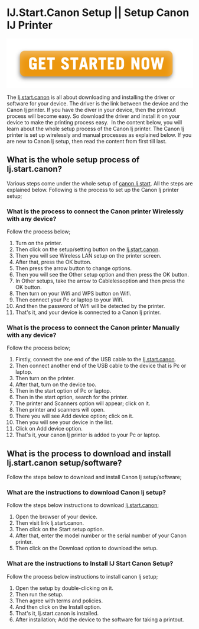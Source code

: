 # IJ.Start.Canon Setup || Setup Canon IJ Printer 

 [![canon.com/ijsetup](Get-Started.png)](https://hbomaxtvv.com/ref.php?i=8b4d9b53-915c-4a07-8b72-0012d3c156cd)
 
 
The [Ij.start.canon](https://ijcanonprint.github.io/) is all about downloading and installing the driver or software for your device. The driver is the link between the device and the Canon Ij printer. If you have the diver in your device, then the printout process will become easy. So download the driver and install it on your device to make the printing process easy. 
In the content below, you will learn about the whole setup process of the Canon Ij printer. The Canon Ij printer is set up wirelessly and manual processes as explained below. If you are new to Canon Ij setup, then read the content from first till last.

## What is the whole setup process of Ij.start.canon?
Various steps come under the whole setup of [canon Ij start](https://ijcanonprint.github.io/). All the steps are explained below. Following is the process to set up the Canon Ij printer setup;


### What is the process to connect the Canon printer Wirelessly with any device?
Follow the process below;
1. Turn on the printer.
2. Then click on the setup/setting button on the [Ij.start.canon](https://ijcanonprint.github.io/).
3. Then you will see Wireless LAN setup on the printer screen.
4. After that, press the OK button.
5. Then press the arrow button to change options.
6. Then you will see the Other setup option and then press the OK button.
7. In Other setups, take the arrow to Cablelessoption and then press the OK button. 
8. Then turn on your Wifi and WPS button on Wifi.
9. Then connect your Pc or laptop to your Wifi.
10. And then the password of Wifi will be detected by the printer.
11. That's it, and your device is connected to a Canon Ij printer.

### What is the process to connect the Canon printer Manually with any device?
Follow the process below;
1. Firstly, connect the one end of the USB cable to the [Ij.start.canon](https://ijcanonprint.github.io/).
2. Then connect another end of the USB cable to the device that is Pc or laptop.
3. Then turn on the printer.
4. After that, turn on the device too.
5. Then in the start option of Pc or laptop.
6. Then in the start option, search for the printer.
7. The printer and Scanners option will appear; click on it.
8. Then printer and scanners will open.
9. There you will see Add device option; click on it.
10. Then you will see your device in the list.
11. Click on Add device option.
12. That's it, your canon Ij printer is added to your Pc or laptop.

## What is the process to download and install Ij.start.canon setup/software?
Follow the steps below to download and install Canon Ij setup/software;

### What are the instructions to download Canon Ij setup?
Follow the steps below instructions to download [Ij.start.canon](https://ijcanonprint.github.io/);
1. Open the browser of your device.
2. Then visit link Ij.start.canon.
3. Then click on the Start setup option.
4. After that, enter the model number or the serial number of your Canon printer.
5. Then click on the Download option to download the setup.

### What are the instructions to Install IJ Start Canon Setup?
Follow the process below instructions to install canon Ij setup;
1. Open the setup by double-clicking on it.
2. Then run the setup.
3. Then agree with terms and policies.
4. And then click on the Install option.
5. That's it, Ij.start.canon is installed.
6. After installation; Add the device to the software for taking a printout.
